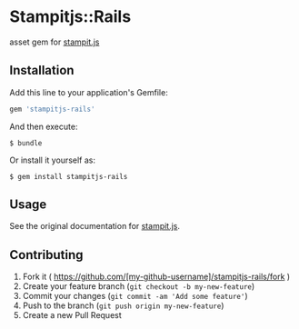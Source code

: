 # Stampitjs::Rails

asset gem for [stampit.js](https://github.com/ericelliott/stampit)

## Installation

Add this line to your application's Gemfile:

```ruby
gem 'stampitjs-rails'
```

And then execute:

    $ bundle

Or install it yourself as:

    $ gem install stampitjs-rails

## Usage

See the original documentation for [stampit.js](https://github.com/ericelliott/stampit).

## Contributing

1. Fork it ( https://github.com/[my-github-username]/stampitjs-rails/fork )
2. Create your feature branch (`git checkout -b my-new-feature`)
3. Commit your changes (`git commit -am 'Add some feature'`)
4. Push to the branch (`git push origin my-new-feature`)
5. Create a new Pull Request
